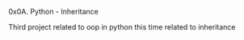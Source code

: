 0x0A. Python - Inheritance

Third project related to oop in python this time related to inheritance
